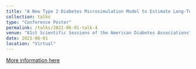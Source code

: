 ```yaml
---
title: "A New Type 2 Diabetes Microsimulation Model to Estimate Long-Term Health Outcomes, Costs, and Cost-Effectiveness"
collection: talks
type: "Conference Poster"
permalink: /talks/2021-06-01-talk-4
venue: "81st Scientific Sessions of the American Diabetes Associations"
date: 2021-06-01
location: "Virtual"
---
```


[More information here](https://diabetesjournals.org/diabetes/article/70/Supplement_1/146-OR/139663/146-OR-A-New-Type-2-Diabetes-Microsimulation-Model)

